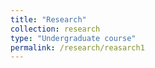 ```yaml
---
title: "Research"
collection: research
type: "Undergraduate course"
permalink: /research/reasarch1
---
```


